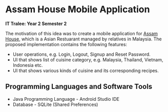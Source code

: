 # Assam House Mobile Application

<strong>IT Tralee: Year 2 Semester 2</strong>

The motivation of this idea was to create a mobile application for [Assam House](www.assamhouse.com.my), which is a Asian Restuarant managed by relatives in Malaysia. The proposed implementation contains the following features:

* User operations, e.g. Login, Logout, Signup and Reset Password.
* UI that shows list of cuisine category, e.g. Malaysia, Thailand, Vietnam, Indonesia etc.
* UI that shows various kinds of cuisine and its corresponding recipes.

## Programming Languages and Software Tools

* Java Programming Language - Android Studio IDE
* Database - SQLite (Shared Preferences)
